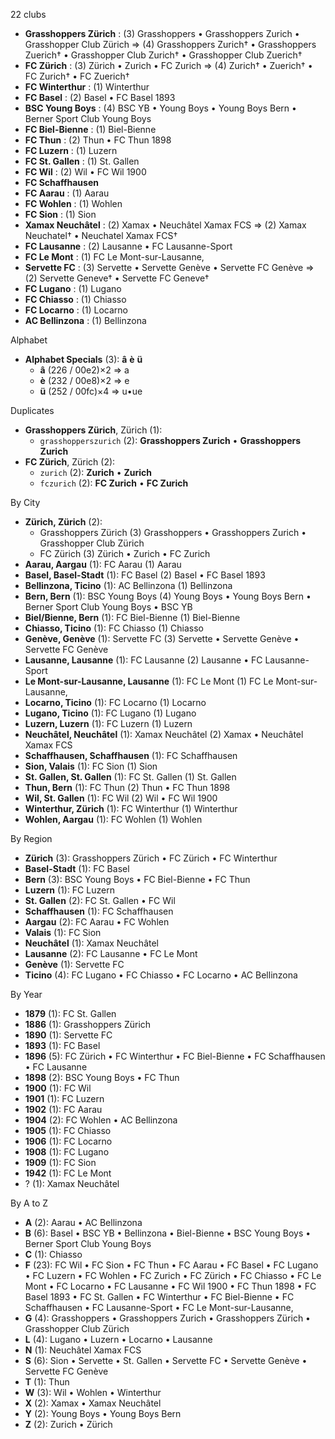 22 clubs

- **Grasshoppers Zürich** : (3) Grasshoppers • Grasshoppers Zurich • Grasshopper Club Zürich ⇒ (4) Grasshoppers Zurich† • Grasshoppers Zuerich† • Grasshopper Club Zurich† • Grasshopper Club Zuerich†
- **FC Zürich** : (3) Zürich • Zurich • FC Zurich ⇒ (4) Zurich† • Zuerich† • FC Zurich† • FC Zuerich†
- **FC Winterthur** : (1) Winterthur
- **FC Basel** : (2) Basel • FC Basel 1893
- **BSC Young Boys** : (4) BSC YB • Young Boys • Young Boys Bern • Berner Sport Club Young Boys
- **FC Biel-Bienne** : (1) Biel-Bienne
- **FC Thun** : (2) Thun • FC Thun 1898
- **FC Luzern** : (1) Luzern
- **FC St. Gallen** : (1) St. Gallen
- **FC Wil** : (2) Wil • FC Wil 1900
- **FC Schaffhausen**
- **FC Aarau** : (1) Aarau
- **FC Wohlen** : (1) Wohlen
- **FC Sion** : (1) Sion
- **Xamax Neuchâtel** : (2) Xamax • Neuchâtel Xamax FCS ⇒ (2) Xamax Neuchatel† • Neuchatel Xamax FCS†
- **FC Lausanne** : (2) Lausanne • FC Lausanne-Sport
- **FC Le Mont** : (1) FC Le Mont-sur-Lausanne,
- **Servette FC** : (3) Servette • Servette Genève • Servette FC Genève ⇒ (2) Servette Geneve† • Servette FC Geneve†
- **FC Lugano** : (1) Lugano
- **FC Chiasso** : (1) Chiasso
- **FC Locarno** : (1) Locarno
- **AC Bellinzona** : (1) Bellinzona




Alphabet

- **Alphabet Specials** (3):  **â**  **è**  **ü** 
  - **â** (226 / 00e2)×2 ⇒ a
  - **è** (232 / 00e8)×2 ⇒ e
  - **ü** (252 / 00fc)×4 ⇒ u•ue




Duplicates

- **Grasshoppers Zürich**, Zürich (1):
  - `grasshopperszurich` (2): **Grasshoppers Zurich** • **Grasshoppers Zurich**
- **FC Zürich**, Zürich (2):
  - `zurich` (2): **Zurich** • **Zurich**
  - `fczurich` (2): **FC Zurich** • **FC Zurich**




By City

- **Zürich, Zürich** (2): 
  - Grasshoppers Zürich  (3) Grasshoppers • Grasshoppers Zurich • Grasshopper Club Zürich
  - FC Zürich  (3) Zürich • Zurich • FC Zurich
- **Aarau, Aargau** (1): FC Aarau  (1) Aarau
- **Basel, Basel-Stadt** (1): FC Basel  (2) Basel • FC Basel 1893
- **Bellinzona, Ticino** (1): AC Bellinzona  (1) Bellinzona
- **Bern, Bern** (1): BSC Young Boys  (4) Young Boys • Young Boys Bern • Berner Sport Club Young Boys • BSC YB
- **Biel/Bienne, Bern** (1): FC Biel-Bienne  (1) Biel-Bienne
- **Chiasso, Ticino** (1): FC Chiasso  (1) Chiasso
- **Genève, Genève** (1): Servette FC  (3) Servette • Servette Genève • Servette FC Genève
- **Lausanne, Lausanne** (1): FC Lausanne  (2) Lausanne • FC Lausanne-Sport
- **Le Mont-sur-Lausanne, Lausanne** (1): FC Le Mont  (1) FC Le Mont-sur-Lausanne,
- **Locarno, Ticino** (1): FC Locarno  (1) Locarno
- **Lugano, Ticino** (1): FC Lugano  (1) Lugano
- **Luzern, Luzern** (1): FC Luzern  (1) Luzern
- **Neuchâtel, Neuchâtel** (1): Xamax Neuchâtel  (2) Xamax • Neuchâtel Xamax FCS
- **Schaffhausen, Schaffhausen** (1): FC Schaffhausen 
- **Sion, Valais** (1): FC Sion  (1) Sion
- **St. Gallen, St. Gallen** (1): FC St. Gallen  (1) St. Gallen
- **Thun, Bern** (1): FC Thun  (2) Thun • FC Thun 1898
- **Wil, St. Gallen** (1): FC Wil  (2) Wil • FC Wil 1900
- **Winterthur, Zürich** (1): FC Winterthur  (1) Winterthur
- **Wohlen, Aargau** (1): FC Wohlen  (1) Wohlen




By Region

- **Zürich** (3):   Grasshoppers Zürich • FC Zürich • FC Winterthur
- **Basel-Stadt** (1):   FC Basel
- **Bern** (3):   BSC Young Boys • FC Biel-Bienne • FC Thun
- **Luzern** (1):   FC Luzern
- **St. Gallen** (2):   FC St. Gallen • FC Wil
- **Schaffhausen** (1):   FC Schaffhausen
- **Aargau** (2):   FC Aarau • FC Wohlen
- **Valais** (1):   FC Sion
- **Neuchâtel** (1):   Xamax Neuchâtel
- **Lausanne** (2):   FC Lausanne • FC Le Mont
- **Genève** (1):   Servette FC
- **Ticino** (4):   FC Lugano • FC Chiasso • FC Locarno • AC Bellinzona




By Year

- **1879** (1):   FC St. Gallen
- **1886** (1):   Grasshoppers Zürich
- **1890** (1):   Servette FC
- **1893** (1):   FC Basel
- **1896** (5):   FC Zürich • FC Winterthur • FC Biel-Bienne • FC Schaffhausen • FC Lausanne
- **1898** (2):   BSC Young Boys • FC Thun
- **1900** (1):   FC Wil
- **1901** (1):   FC Luzern
- **1902** (1):   FC Aarau
- **1904** (2):   FC Wohlen • AC Bellinzona
- **1905** (1):   FC Chiasso
- **1906** (1):   FC Locarno
- **1908** (1):   FC Lugano
- **1909** (1):   FC Sion
- **1942** (1):   FC Le Mont
- ? (1):   Xamax Neuchâtel






By A to Z

- **A** (2): Aarau • AC Bellinzona
- **B** (6): Basel • BSC YB • Bellinzona • Biel-Bienne • BSC Young Boys • Berner Sport Club Young Boys
- **C** (1): Chiasso
- **F** (23): FC Wil • FC Sion • FC Thun • FC Aarau • FC Basel • FC Lugano • FC Luzern • FC Wohlen • FC Zurich • FC Zürich • FC Chiasso • FC Le Mont • FC Locarno • FC Lausanne • FC Wil 1900 • FC Thun 1898 • FC Basel 1893 • FC St. Gallen • FC Winterthur • FC Biel-Bienne • FC Schaffhausen • FC Lausanne-Sport • FC Le Mont-sur-Lausanne,
- **G** (4): Grasshoppers • Grasshoppers Zurich • Grasshoppers Zürich • Grasshopper Club Zürich
- **L** (4): Lugano • Luzern • Locarno • Lausanne
- **N** (1): Neuchâtel Xamax FCS
- **S** (6): Sion • Servette • St. Gallen • Servette FC • Servette Genève • Servette FC Genève
- **T** (1): Thun
- **W** (3): Wil • Wohlen • Winterthur
- **X** (2): Xamax • Xamax Neuchâtel
- **Y** (2): Young Boys • Young Boys Bern
- **Z** (2): Zurich • Zürich




